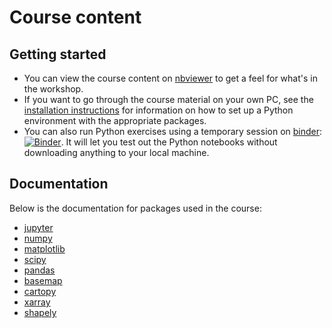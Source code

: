 # Course content
## Getting started

* You can view the course content on [nbviewer](http://nbviewer.jupyter.org/github/ueapy/enveast_python_course_materials/blob/master/index.ipynb) to get a feel for what's in the workshop.
* If you want to go through the course material on your own PC, see the [installation instructions](installation.md) for information on how to set up a Python environment with the appropriate packages.
* You can also run Python exercises using a temporary session on [binder](mybinder.org): [![Binder](http://mybinder.org/badge.svg)](http://mybinder.org:/repo/ueapy/enveast_python_course_materials). It will let you test out the Python notebooks without downloading anything to your local machine.

## Documentation
Below is the documentation for packages used in the course:
- [jupyter](https://jupyter.readthedocs.io/en/latest/)
- [numpy](http://docs.scipy.org/doc/numpy/reference/)
- [matplotlib](http://matplotlib.org)
- [scipy](https://docs.scipy.org/doc/)
- [pandas](http://pandas.pydata.org/pandas-docs/stable/)
- [basemap](http://matplotlib.org/basemap/)
- [cartopy](http://scitools.org.uk/cartopy/docs/latest/index.html)
- [xarray](http://xarray.pydata.org/en/stable/index.html)
- [shapely](http://toblerity.org/shapely/manual.html)
